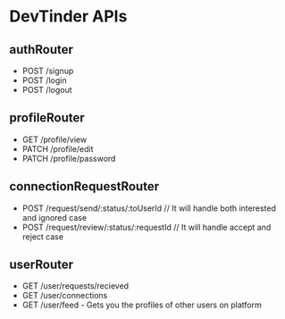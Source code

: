# DevTinder APIs

## authRouter
- POST /signup
- POST /login
- POST /logout

## profileRouter
- GET /profile/view
- PATCH /profile/edit
- PATCH /profile/password

## connectionRequestRouter
- POST /request/send/:status/:toUserId      // It will handle both interested and ignored case
- POST /request/review/:status/:requestId   // It will handle accept and reject case

## userRouter
- GET /user/requests/recieved
- GET /user/connections
- GET /user/feed - Gets you the profiles of other users on platform